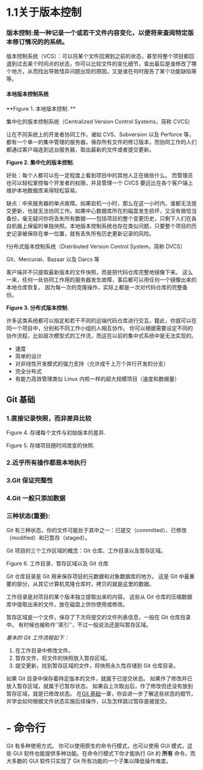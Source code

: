 # 1.1关于版本控制

### 版本控制:是一种记录一个或若干文件内容变化，以便将来查阅特定版本修订情况的的系统。

版本控制系统（VCS）：可以将某个文件回溯到之前的状态，甚至将整个项目都回退到过去某个时间点的状态，你可以比较文件的变化细节，查出最后是谁修改了哪个地方，从而找出导致怪异问题出现的原因，又是谁在何时报告了某个功能缺陷等等。

#### 本地版本控制系统

**Figure 1. 本地版本控制. **

集中化的版本控制系统（Centralized Version Control Systems，简称 CVCS）

让在不同系统上的开发者协同工作，诸如 CVS、Subversion 以及 Perforce 等，都有一个单一的集中管理的服务器，保存所有文件的修订版本，而协同工作的人们都通过客户端连到这台服务器，取出最新的文件或者提交更新。

**Figure 2. 集中化的版本控制.**

好处：每个人都可以在一定程度上看到项目中的其他人正在做些什么。
而管理员也可以轻松掌控每个开发者的权限，并且管理一个 CVCS 要远比在各个客户端上维护本地数据库来得轻松容易。

缺点：中央服务器的单点故障。如果宕机一小时，那么在这一小时内，谁都无法提交更新，也就无法协同工作。如果中心数据库所在的磁盘发生损坏，又没有做恰当备份，毫无疑问你将丢失所有数据——包括项目的整个变更历史，只剩下人们在各自机器上保留的单独快照。本地版本控制系统也存在类似问题，只要整个项目的历史记录被保存在单一位置，就有丢失所有历史更新记录的风险。

f分布式版本控制系统（Distributed Version Control System，简称 DVCS）

Git、Mercurial、Bazaar 以及 Darcs 等

客户端并不只提取最新版本的文件快照，而是把代码仓库完整地镜像下来。
这么一来，任何一处协同工作用的服务器发生故障，事后都可以用任何一个镜像出来的本地仓库恢复。
因为每一次的克隆操作，实际上都是一次对代码仓库的完整备份。

**Figure 3. 分布式版本控制.**

许多这类系统都可以指定和若干不同的远端代码仓库进行交互。籍此，你就可以在同一个项目中，分别和不同工作小组的人相互协作。
你可以根据需要设定不同的协作流程，比如层次模型式的工作流，而这在以前的集中式系统中是无法实现的。

- 速度
- 简单的设计
- 对非线性开发模式的强力支持（允许成千上万个并行开发的分支）
- 完全分布式
- 有能力高效管理类似 Linux 内核一样的超大规模项目（速度和数据量）

##  Git 基础

### 1.直接记录快照，而非差异比较

Figure 4. 存储每个文件与初始版本的差异.

Figure 5. 存储项目随时间改变的快照.

### 2.近乎所有操作都是本地执行

### 3.Git 保证完整性

### 4.Git 一般只添加数据

### 三种状态(重要):

Git 有三种状态，你的文件可能处于其中之一：已提交（committed）、已修改（modified）和已暂存（staged）。

Git 项目的三个工作区域的概念：Git 仓库、工作目录以及暂存区域。

Figure 6. 工作目录、暂存区域以及 Git 仓库

Git 仓库目录是 Git 用来保存项目的元数据和对象数据库的地方。 这是 Git 中最重要的部分，从其它计算机克隆仓库时，拷贝的就是这里的数据。

工作目录是对项目的某个版本独立提取出来的内容。 这些从 Git 仓库的压缩数据库中提取出来的文件，放在磁盘上供你使用或修改。

暂存区域是一个文件，保存了下次将提交的文件列表信息，一般在 Git 仓库目录中。 有时候也被称作`‘索引’'，不过一般说法还是叫暂存区域。

*基本的 Git 工作流程如下：*

1. 在工作目录中修改文件。
2. 暂存文件，将文件的快照放入暂存区域。
3. 提交更新，找到暂存区域的文件，将快照永久性存储到 Git 仓库目录。

如果 Git 目录中保存着特定版本的文件，就属于已提交状态。 如果作了修改并已放入暂存区域，就属于已暂存状态。 如果自上次取出后，作了修改但还没有放到暂存区域，就是已修改状态。 在[Git 基础](https://git-scm.com/book/zh/v2/ch00/ch02-git-basics)一章，你会进一步了解这些状态的细节，并学会如何根据文件状态实施后续操作，以及怎样跳过暂存直接提交。

# - 命令行

Git 有多种使用方式。
你可以使用原生的命令行模式，也可以使用 GUI 模式，这些 GUI 软件也能提供多种功能。在命令行模式下你才能执行 Git 的 **所有** 命令，而大多数的 GUI 软件只实现了 Git 所有功能的一个子集以降低操作难度。

###### 



